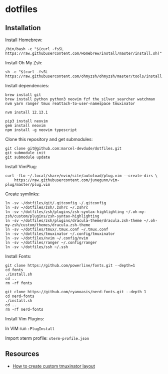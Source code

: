 # dotfiles

## Installation

Install Homebrew:

```
/bin/bash -c "$(curl -fsSL https://raw.githubusercontent.com/Homebrew/install/master/install.sh)"
```

Install Oh My Zsh:

```
sh -c "$(curl -fsSL https://raw.githubusercontent.com/ohmyzsh/ohmyzsh/master/tools/install.sh)"
```

Install dependencies:

```
brew install git
brew install python python3 neovim fzf the_silver_searcher watchman nvm yarn ranger tmux reattach-to-user-namespace tmuxinator

nvm install 12.13.1

pip3 install neovim
gem install neovim
npm install -g neovim typescript
```

Clone this repository and get submodules:

```
git clone git@github.com:marcel-devdude/dotfiles.git
git submodule init
git submodule update
```

Install VimPlug:

```
curl -fLo ~/.local/share/nvim/site/autoload/plug.vim --create-dirs \
    https://raw.githubusercontent.com/junegunn/vim-plug/master/plug.vim
```

Create symlinks:

```
ln -sv ~/dotfiles/git/.gitconfig ~/.gitconfig
ln -sv ~/dotfiles/zsh/.zshrc ~/.zshrc
ln -sv ~/dotfiles/zsh/plugins/zsh-syntax-highlighting ~/.oh-my-zsh/custom/plugins/zsh-syntax-highlighting
ln -sv ~/dotfiles/zsh/plugins/dracula-theme/dracula.zsh-theme ~/.oh-my-zsh/custom/themes/dracula.zsh-theme
ln -sv ~/dotfiles/tmux/.tmux.conf ~/.tmux.conf
ln -sv ~/dotfiles/tmuxinator ~/.config/tmuxinator
ln -sv ~/dotfiles/nvim ~/.config/nvim
ln -sv ~/dotfiles/ranger ~/.config/ranger
ln -sv ~/dotfiles/ssh ~/.ssh
```

Install Fonts:

```
git clone https://github.com/powerline/fonts.git --depth=1
cd fonts
./install.sh
cd ..
rm -rf fonts

git clone https://github.com/ryanoasis/nerd-fonts.git --depth 1
cd nerd-fonts
./install.sh
cd ..
rm -rf nerd-fonts
```

Install Vim Plugins:

In VIM run `:PlugInstall`

Import xterm profile: `xterm-profile.json`


## Resources

- [How to create custom tmuxinator layout]( https://fabianfranke.de/use-tmuxinator-to-recreate-tmux-panes-and-windowstmuxinator-save-tmux-pane-and-window-layouts/)
